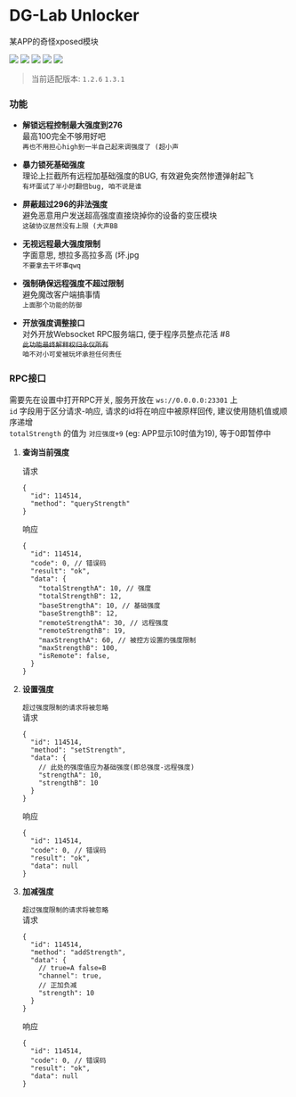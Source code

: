 # DG-Lab Unlocker
某APP的奇怪xposed模块

![](https://img.shields.io/badge/Module-Xposed-green?style=for-the-badge&logo=Android&logoColor=white) ![](https://img.shields.io/github/license/SakuraKoi/DgLabUnlocker?style=for-the-badge) ![](https://img.shields.io/github/languages/top/SakuraKoi/DgLabUnlocker?style=for-the-badge) ![](https://img.shields.io/github/downloads/SakuraKoi/DgLabUnlocker/total?style=for-the-badge) ![](https://img.shields.io/github/v/release/SakuraKoi/DgLabUnlocker?style=for-the-badge)

> 当前适配版本: `1.2.6` `1.3.1`

### 功能

- **解锁远程控制最大强度到276**\
最高100完全不够用好吧\
`再也不用担心high到一半自己起来调强度了 (超小声`

- **暴力锁死基础强度**\
理论上拦截所有远程加基础强度的BUG, 有效避免突然惨遭弹射起飞\
`有坏蛋试了半小时翻倍bug, 咱不说是谁`

- **屏蔽超过296的非法强度** \
避免恶意用户发送超高强度直接烧掉你的设备的变压模块\
`这破协议居然没有上限 (大声BB`

- **无视远程最大强度限制**\
字面意思, 想拉多高拉多高 (坏.jpg\
`不要拿去干坏事qwq`

- **强制确保远程强度不超过限制** \
  避免魔改客户端搞事情\
  `上面那个功能的防御`

- **开放强度调整接口**\
  对外开放Websocket RPC服务端口, 便于程序员整点花活 #8\
  <strike>`此功能最终解释权归永仪所有`</strike>\
  `咱不对小可爱被玩坏承担任何责任`



### RPC接口

需要先在设置中打开RPC开关, 服务开放在 `ws://0.0.0.0:23301` 上\
`id` 字段用于区分请求-响应, 请求的id将在响应中被原样回传, 建议使用随机值或顺序递增\
`totalStrength` 的值为 `对应强度+9` (eg: APP显示10时值为19), 等于0即暂停中

1. **查询当前强度**
   
   请求
   ````
   {
     "id": 114514,
     "method": "queryStrength"
   }
   ````
   响应
   ```
   {
     "id": 114514,
     "code": 0, // 错误码
     "result": "ok",
     "data": {
       "totalStrengthA": 10, // 强度
       "totalStrengthB": 12,
       "baseStrengthA": 10, // 基础强度
       "baseStrengthB": 12,
       "remoteStrengthA": 30, // 远程强度
       "remoteStrengthB": 19,
       "maxStrengthA": 60, // 被控方设置的强度限制
       "maxStrengthB": 100,
       "isRemote": false,
     }
   }
   ```

2. **设置强度**
  
   `超过强度限制的请求将被忽略`\
   请求
   ```
   {
     "id": 114514,
     "method": "setStrength",
     "data": {
       // 此处的强度值应为基础强度(即总强度-远程强度)
       "strengthA": 10,
       "strengthB": 10
     }
   }
   ```
   响应
   ```
   {
     "id": 114514,
     "code": 0, // 错误码
     "result": "ok",
     "data": null
   }
   ```

3. **加减强度**

   `超过强度限制的请求将被忽略`\
   请求
   ```
   {
     "id": 114514,
     "method": "addStrength",
     "data": {
       // true=A false=B
       "channel": true, 
       // 正加负减
       "strength": 10
     }
   }
   ```
   响应
   ```
   {
     "id": 114514,
     "code": 0, // 错误码
     "result": "ok",
     "data": null
   }
   ```

